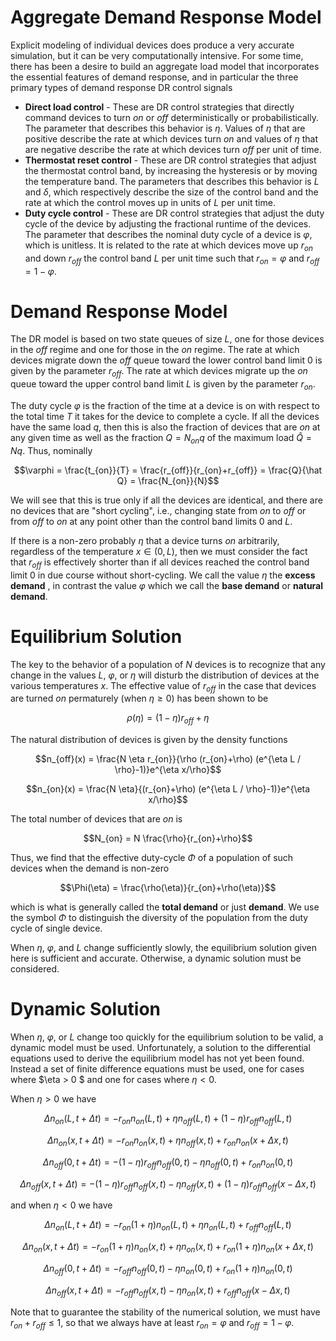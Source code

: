 # Aggregate Demand Response Model

Explicit modeling of individual devices does produce a very accurate simulation, but it can be very computationally intensive. For some time, there has been a desire to build an aggregate load model that incorporates the essential features of demand response, and in particular the three primary types of demand response DR control signals 

* **Direct load control** -
    These are DR control strategies that directly command devices to turn $on$ or $off$ deterministically or probabilistically. The parameter that describes this behavior is $\eta$. Values of $\eta$ that are positive describe the rate at which devices turn $on$ and values of $\eta$ that are negative describe the rate at which devices turn $off$ per unit of time.
* **Thermostat reset control** -
    These are DR control strategies that adjust the thermostat control band, by increasing the hysteresis or by moving the temperature band. The parameters that describes this behavior is $L$ and $\delta$, which respectively describe the size of the control band and the rate at which the control moves up in units of $L$ per unit time.
* **Duty cycle control** -
    These are DR control strategies that adjust the duty cycle of the device by adjusting the fractional runtime of the devices. The parameter that describes the nominal duty cycle of a device is $\varphi$, which is unitless. It is related to the rate at which devices move up $r_{on}$ and down $r_{off}$ the control band $L$ per unit time such that $r_{on}=\varphi$ and $r_{off}=1-\varphi$.

# Demand Response Model

The DR model is based on two state queues of size $L$, one for those devices in the $off$ regime and one for those in the $on$ regime. The rate at which devices migrate down the $off$ queue toward the lower control band limit $0$ is given by the parameter $r_{off}$. The rate at which devices migrate up the $on$ queue toward the upper control band limit $L$ is given by the parameter $r_{on}$. 

The duty cycle $\varphi$ is the fraction of the time at a device is on with respect to the total time $T$ it takes for the device to complete a cycle. If all the devices have the same load $q$, then this is also the fraction of devices that are $on$ at any given time as well as the fraction $Q=N_{on}q$ of the maximum load $\hat Q = Nq$. Thus, nominally 

$$\varphi = \frac{t_{on}}{T} = \frac{r_{off}}{r_{on}+r_{off}} = \frac{Q}{\hat Q} = \frac{N_{on}}{N}$$ 

We will see that this is true only if all the devices are identical, and there are no devices that are "short cycling", i.e., changing state from $on$ to $off$ or from $off$ to $on$ at any point other than the control band limits $0$ and $L$. 

If there is a non-zero probably $\eta$ that a device turns $on$ arbitrarily, regardless of the temperature $x \in (0,L)$, then we must consider the fact that $r_{off}$ is effectively shorter than if all devices reached the control band limit $0$ in due course without short-cycling. We call the value $\eta$ the **excess demand** , in contrast the value $\varphi$ which we call the **base demand** or **natural demand**. 

# Equilibrium Solution

The key to the behavior of a population of $N$ devices is to recognize that any change in the values $L$, $\varphi$, or $\eta$ will disturb the distribution of devices at the various temperatures $x$. The effective value of $r_{off}$ in the case that devices are turned $on$ permaturely (when $\eta \ge 0$) has been shown to be 

$$\rho(\eta) = (1-\eta)r_{off} + \eta$$ 

The natural distribution of devices is given by the density functions 

$$n_{off}(x) = \frac{N \eta r_{on}}{\rho (r_{on}+\rho) (e^{\eta L / \rho}-1)}e^{\eta x/\rho}$$

$$n_{on}(x) = \frac{N \eta}{(r_{on}+\rho) (e^{\eta L / \rho}-1)}e^{\eta x/\rho}$$

The total number of devices that are $on$ is 

$$N_{on} = N \frac{\rho}{r_{on}+\rho}$$

Thus, we find that the effective duty-cycle $\Phi$ of a population of such devices when the demand is non-zero 

$$\Phi(\eta) = \frac{\rho(\eta)}{r_{on}+\rho(\eta)}$$

which is what is generally called the **total demand** or just **demand**. We use the symbol $\Phi$ to distinguish the diversity of the population from the duty cycle of single device. 

When $\eta$, $\varphi$, and $L$ change sufficiently slowly, the equilibrium solution given here is sufficient and accurate. Otherwise, a dynamic solution must be considered. 

# Dynamic Solution

When $\eta$, $\varphi$, or $L$ change too quickly for the equilibrium solution to be valid, a dynamic model must be used. Unfortunately, a solution to the differential equations used to derive the equilibrium model has not yet been found. Instead a set of finite difference equations must be used, one for cases where $\eta > 0 $ and one for cases where $\eta < 0$. 

When $\eta > 0$ we have 

$$ \Delta n_{on}(L,t+\Delta t) = -r_{on} n_{on}(L,t) + \eta n_{off}(L,t) + (1-\eta) r_{off} n_{off}(L,t) $$

$$ \Delta n_{on}(x,t+\Delta t) = -r_{on} n_{on}(x,t) + \eta n_{off}(x,t) + r_{on} n_{on}(x+\Delta x,t) $$

$$ \Delta n_{off}(0,t+\Delta t) = -(1-\eta) r_{off} n_{off}(0,t) - \eta n_{off}(0,t) + r_{on} n_{on}(0,t) $$

$$ \Delta n_{off}(x,t+\Delta t) = -(1-\eta) r_{off} n_{off}(x,t) - \eta n_{off}(x,t) + (1-\eta) r_{off} n_{off}(x-\Delta x,t) $$

and when $\eta < 0$ we have 

$$ \Delta n_{on}(L,t+\Delta t) = -r_{on} (1+\eta) n_{on}(L,t) + \eta n_{on}(L,t) + r_{off} n_{off}(L,t) $$

$$ \Delta n_{on}(x,t+\Delta t) = -r_{on} (1+\eta) n_{on}(x,t) + \eta n_{on}(x,t) + r_{on} (1+\eta) n_{on}(x+\Delta x,t) $$

$$ \Delta n_{off}(0,t+\Delta t) = -r_{off} n_{off}(0,t) - \eta n_{on}(0,t) + r_{on} (1+\eta) n_{on}(0,t) $$

$$ \Delta n_{off}(x,t+\Delta t) = -r_{off} n_{off}(x,t) - \eta n_{on}(x,t) + r_{off} n_{off}(x-\Delta x,t) $$

Note that to guarantee the stability of the numerical solution, we must have $r_{on} + r_{off} \le 1$, so that we always have at least 
$r_{on} = \varphi$ and $r_{off} = 1- \varphi$.


